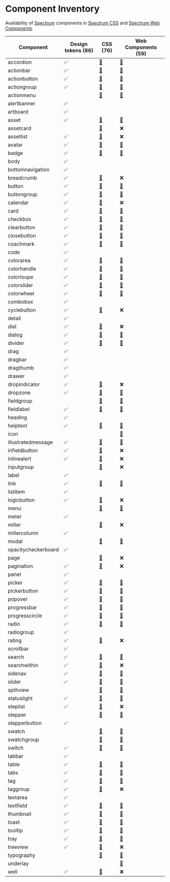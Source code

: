 # Component Inventory

Availability of [Spectrum](https://spectrum.adobe.com) components in [Spectrum CSS](https://opensource.adobe.com/spectrum-css/)
and [Spectrum Web Components](https://opensource.adobe.com/spectrum-web-components/).

| Component           | Design tokens (86) | CSS (76)                                                                | Web Components (59)                                                                       |
| ------------------- | ------------------ | ----------------------------------------------------------------------- | ----------------------------------------------------------------------------------------- |
| accordion           | ✅                 | [📄](https://opensource.adobe.com/spectrum-css/accordion.html)          | [📄](https://opensource.adobe.com/spectrum-web-components/components/accordion)           |
| actionbar           | ✅                 | [📄](https://opensource.adobe.com/spectrum-css/actionbar.html)          | [📄](https://opensource.adobe.com/spectrum-web-components/components/action-bar)          |
| actionbutton        | ✅                 | [📄](https://opensource.adobe.com/spectrum-css/actionbutton.html)       | [📄](https://opensource.adobe.com/spectrum-web-components/components/action-button)       |
| actiongroup         | ✅                 | [📄](https://opensource.adobe.com/spectrum-css/actiongroup.html)        | [📄](https://opensource.adobe.com/spectrum-web-components/components/action-group)        |
| actionmenu          |                    | [📄](https://opensource.adobe.com/spectrum-css/actionmenu.html)         | [📄](https://opensource.adobe.com/spectrum-web-components/components/action-menu)         |
| alertbanner         | ✅                 |                                                                         |                                                                                           |
| artboard            | ✅                 |                                                                         |                                                                                           |
| asset               | ✅                 | [📄](https://opensource.adobe.com/spectrum-css/asset.html)              | [📄](https://opensource.adobe.com/spectrum-web-components/components/asset)               |
| assetcard           |                    | [📄](https://opensource.adobe.com/spectrum-css/assetcard.html)          | ❌                                                                                        |
| assetlist           | ✅                 | [📄](https://opensource.adobe.com/spectrum-css/assetlist.html)          | ❌                                                                                        |
| avatar              | ✅                 | [📄](https://opensource.adobe.com/spectrum-css/avatar.html)             | [📄](https://opensource.adobe.com/spectrum-web-components/components/avatar)              |
| badge               | ✅                 | [📄](https://opensource.adobe.com/spectrum-css/badge.html)              | [📄](https://opensource.adobe.com/spectrum-web-components/components/badge)               |
| body                | ✅                 |                                                                         |                                                                                           |
| bottomnavigation    | ✅                 |                                                                         |                                                                                           |
| breadcrumb          | ✅                 | [📄](https://opensource.adobe.com/spectrum-css/breadcrumb.html)         | ❌                                                                                        |
| button              | ✅                 | [📄](https://opensource.adobe.com/spectrum-css/button-staticcolor.html) | [📄](https://opensource.adobe.com/spectrum-web-components/components/button)              |
| buttongroup         | ✅                 | [📄](https://opensource.adobe.com/spectrum-css/buttongroup.html)        | [📄](https://opensource.adobe.com/spectrum-web-components/components/button-group)        |
| calendar            | ✅                 | [📄](https://opensource.adobe.com/spectrum-css/calendar.html)           | ❌                                                                                        |
| card                | ✅                 | [📄](https://opensource.adobe.com/spectrum-css/card.html)               | [📄](https://opensource.adobe.com/spectrum-web-components/components/card)                |
| checkbox            | ✅                 | [📄](https://opensource.adobe.com/spectrum-css/checkbox.html)           | [📄](https://opensource.adobe.com/spectrum-web-components/components/checkbox)            |
| clearbutton         | ✅                 | [📄](https://opensource.adobe.com/spectrum-css/clearbutton.html)        | [📄](https://opensource.adobe.com/spectrum-web-components/components/clear-button)        |
| closebutton         | ✅                 | [📄](https://opensource.adobe.com/spectrum-css/closebutton.html)        | [📄](https://opensource.adobe.com/spectrum-web-components/components/close-button)        |
| coachmark           | ✅                 | [📄](https://opensource.adobe.com/spectrum-css/coachmark.html)          | [📄](https://opensource.adobe.com/spectrum-web-components/components/coachmark)           |
| code                | ✅                 |                                                                         |                                                                                           |
| colorarea           | ✅                 | [📄](https://opensource.adobe.com/spectrum-css/colorarea.html)          | [📄](https://opensource.adobe.com/spectrum-web-components/components/color-area)          |
| colorhandle         | ✅                 | [📄](https://opensource.adobe.com/spectrum-css/colorhandle.html)        | [📄](https://opensource.adobe.com/spectrum-web-components/components/color-handle)        |
| colorloupe          | ✅                 | [📄](https://opensource.adobe.com/spectrum-css/colorloupe.html)         | [📄](https://opensource.adobe.com/spectrum-web-components/components/color-loupe)         |
| colorslider         | ✅                 | [📄](https://opensource.adobe.com/spectrum-css/colorslider.html)        | [📄](https://opensource.adobe.com/spectrum-web-components/components/color-slider)        |
| colorwheel          | ✅                 | [📄](https://opensource.adobe.com/spectrum-css/colorwheel.html)         | [📄](https://opensource.adobe.com/spectrum-web-components/components/color-wheel)         |
| combobox            | ✅                 |                                                                         |                                                                                           |
| cyclebutton         | ✅                 | [📄](https://opensource.adobe.com/spectrum-css/cyclebutton.html)        | ❌                                                                                        |
| detail              | ✅                 |                                                                         |                                                                                           |
| dial                | ✅                 | [📄](https://opensource.adobe.com/spectrum-css/dial.html)               | ❌                                                                                        |
| dialog              | ✅                 | [📄](https://opensource.adobe.com/spectrum-css/dialog.html)             | [📄](https://opensource.adobe.com/spectrum-web-components/components/dialog)              |
| divider             | ✅                 | [📄](https://opensource.adobe.com/spectrum-css/divider.html)            | [📄](https://opensource.adobe.com/spectrum-web-components/components/divider)             |
| drag                | ✅                 |                                                                         |                                                                                           |
| dragbar             | ✅                 |                                                                         |                                                                                           |
| dragthumb           | ✅                 |                                                                         |                                                                                           |
| drawer              | ✅                 |                                                                         |                                                                                           |
| dropindicator       | ✅                 | [📄](https://opensource.adobe.com/spectrum-css/dropindicator.html)      | ❌                                                                                        |
| dropzone            | ✅                 | [📄](https://opensource.adobe.com/spectrum-css/dropzone.html)           | [📄](https://opensource.adobe.com/spectrum-web-components/components/dropzone)            |
| fieldgroup          |                    | [📄](https://opensource.adobe.com/spectrum-css/fieldgroup.html)         | [📄](https://opensource.adobe.com/spectrum-web-components/components/field-group)         |
| fieldlabel          | ✅                 | [📄](https://opensource.adobe.com/spectrum-css/form.html)               | [📄](https://opensource.adobe.com/spectrum-web-components/components/field-label)         |
| heading             | ✅                 |                                                                         |                                                                                           |
| helptext            | ✅                 | [📄](https://opensource.adobe.com/spectrum-css/helptext.html)           | [📄](https://opensource.adobe.com/spectrum-web-components/components/help-text)           |
| icon                |                    |                                                                         | [📄](https://opensource.adobe.com/spectrum-web-components/components/icon)                |
| illustratedmessage  | ✅                 | [📄](https://opensource.adobe.com/spectrum-css/illustratedmessage.html) | [📄](https://opensource.adobe.com/spectrum-web-components/components/illustrated-message) |
| infieldbutton       | ✅                 | [📄](https://opensource.adobe.com/spectrum-css/infieldbutton.html)      | ❌                                                                                        |
| inlinealert         | ✅                 | [📄](https://opensource.adobe.com/spectrum-css/inlinealert.html)        | ❌                                                                                        |
| inputgroup          |                    | [📄](https://opensource.adobe.com/spectrum-css/datepicker.html)         | ❌                                                                                        |
| label               | ✅                 |                                                                         |                                                                                           |
| link                | ✅                 | [📄](https://opensource.adobe.com/spectrum-css/link.html)               | [📄](https://opensource.adobe.com/spectrum-web-components/components/link)                |
| listitem            | ✅                 |                                                                         |                                                                                           |
| logicbutton         | ✅                 | [📄](https://opensource.adobe.com/spectrum-css/logicbutton.html)        | ❌                                                                                        |
| menu                |                    | [📄](https://opensource.adobe.com/spectrum-css/menu.html)               | [📄](https://opensource.adobe.com/spectrum-web-components/components/menu)                |
| meter               | ✅                 |                                                                         |                                                                                           |
| miller              |                    | [📄](https://opensource.adobe.com/spectrum-css/miller.html)             | ❌                                                                                        |
| millercolumn        | ✅                 |                                                                         |                                                                                           |
| modal               |                    | [📄](https://opensource.adobe.com/spectrum-css/modal.html)              | [📄](https://opensource.adobe.com/spectrum-web-components/components/modal)               |
| opacitycheckerboard | ✅                 |                                                                         |                                                                                           |
| page                |                    | [📄](https://opensource.adobe.com/spectrum-css/page.html)               | ❌                                                                                        |
| pagination          | ✅                 | [📄](https://opensource.adobe.com/spectrum-css/pagination-listing.html) | ❌                                                                                        |
| panel               | ✅                 |                                                                         |                                                                                           |
| picker              | ✅                 | [📄](https://opensource.adobe.com/spectrum-css/picker.html)             | [📄](https://opensource.adobe.com/spectrum-web-components/components/picker)              |
| pickerbutton        | ✅                 | [📄](https://opensource.adobe.com/spectrum-css/pickerbutton.html)       | [📄](https://opensource.adobe.com/spectrum-web-components/components/picker-button)       |
| popover             | ✅                 | [📄](https://opensource.adobe.com/spectrum-css/popover.html)            | [📄](https://opensource.adobe.com/spectrum-web-components/components/popover)             |
| progressbar         | ✅                 | [📄](https://opensource.adobe.com/spectrum-css/progressbar.html)        | [📄](https://opensource.adobe.com/spectrum-web-components/components/progress-bar)        |
| progresscircle      | ✅                 | [📄](https://opensource.adobe.com/spectrum-css/progresscircle.html)     | [📄](https://opensource.adobe.com/spectrum-web-components/components/progress-circle)     |
| radio               | ✅                 | [📄](https://opensource.adobe.com/spectrum-css/radio.html)              | [📄](https://opensource.adobe.com/spectrum-web-components/components/radio)               |
| radiogroup          | ✅                 |                                                                         |                                                                                           |
| rating              | ✅                 | [📄](https://opensource.adobe.com/spectrum-css/rating.html)             | ❌                                                                                        |
| scrollbar           | ✅                 |                                                                         |                                                                                           |
| search              | ✅                 | [📄](https://opensource.adobe.com/spectrum-css/search.html)             | [📄](https://opensource.adobe.com/spectrum-web-components/components/search)              |
| searchwithin        | ✅                 | [📄](https://opensource.adobe.com/spectrum-css/searchwithin.html)       | ❌                                                                                        |
| sidenav             | ✅                 | [📄](https://opensource.adobe.com/spectrum-css/sidenav.html)            | [📄](https://opensource.adobe.com/spectrum-web-components/components/sidenav)             |
| slider              | ✅                 | [📄](https://opensource.adobe.com/spectrum-css/slider.html)             | [📄](https://opensource.adobe.com/spectrum-web-components/components/slider)              |
| splitview           |                    | [📄](https://opensource.adobe.com/spectrum-css/splitview.html)          | [📄](https://opensource.adobe.com/spectrum-web-components/components/split-view)          |
| statuslight         | ✅                 | [📄](https://opensource.adobe.com/spectrum-css/statuslight.html)        | [📄](https://opensource.adobe.com/spectrum-web-components/components/status-light)        |
| steplist            | ✅                 | [📄](https://opensource.adobe.com/spectrum-css/steplist.html)           | ❌                                                                                        |
| stepper             |                    | [📄](https://opensource.adobe.com/spectrum-css/stepper.html)            | [📄](https://opensource.adobe.com/spectrum-web-components/components/number-field)        |
| stepperbutton       | ✅                 |                                                                         |                                                                                           |
| swatch              |                    | [📄](https://opensource.adobe.com/spectrum-css/swatch.html)             | [📄](https://opensource.adobe.com/spectrum-web-components/components/swatch)              |
| swatchgroup         |                    | [📄](https://opensource.adobe.com/spectrum-css/swatchgroup.html)        | [📄](https://opensource.adobe.com/spectrum-web-components/components/swatch)              |
| switch              | ✅                 | [📄](https://opensource.adobe.com/spectrum-css/switch.html)             | [📄](https://opensource.adobe.com/spectrum-web-components/components/switch)              |
| tabbar              | ✅                 |                                                                         |                                                                                           |
| table               | ✅                 | [📄](https://opensource.adobe.com/spectrum-css/table.html)              | [📄](https://opensource.adobe.com/spectrum-web-components/components/table)               |
| tabs                | ✅                 | [📄](https://opensource.adobe.com/spectrum-css/tabs.html)               | [📄](https://opensource.adobe.com/spectrum-web-components/components/tabs)                |
| tag                 | ✅                 | [📄](https://opensource.adobe.com/spectrum-css/tag.html)                | [📄](https://opensource.adobe.com/spectrum-web-components/components/tags)                |
| taggroup            | ✅                 | [📄](https://opensource.adobe.com/spectrum-css/taggroup.html)           | ❌                                                                                        |
| textarea            | ✅                 |                                                                         |                                                                                           |
| textfield           | ✅                 | [📄](https://opensource.adobe.com/spectrum-css/textfield.html)          | [📄](https://opensource.adobe.com/spectrum-web-components/components/textfield)           |
| thumbnail           | ✅                 | [📄](https://opensource.adobe.com/spectrum-css/thumbnail.html)          | [📄](https://opensource.adobe.com/spectrum-web-components/components/thumbnail)           |
| toast               | ✅                 | [📄](https://opensource.adobe.com/spectrum-css/toast.html)              | [📄](https://opensource.adobe.com/spectrum-web-components/components/toast)               |
| tooltip             | ✅                 | [📄](https://opensource.adobe.com/spectrum-css/tooltip.html)            | [📄](https://opensource.adobe.com/spectrum-web-components/components/tooltip)             |
| tray                | ✅                 | [📄](https://opensource.adobe.com/spectrum-css/tray.html)               | [📄](https://opensource.adobe.com/spectrum-web-components/components/tray)                |
| treeview            | ✅                 | [📄](https://opensource.adobe.com/spectrum-css/treeview.html)           | ❌                                                                                        |
| typography          |                    | [📄](https://opensource.adobe.com/spectrum-css/typography.html)         | [📄](https://opensource.adobe.com/spectrum-web-components/components/styles)              |
| underlay            |                    |                                                                         | [📄](https://opensource.adobe.com/spectrum-web-components/components/underlay)            |
| well                | ✅                 | [📄](https://opensource.adobe.com/spectrum-css/well.html)               | ❌                                                                                        |
